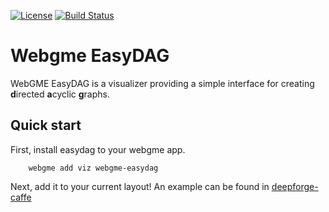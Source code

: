[![License](https://img.shields.io/badge/license-MIT%202.0-blue.svg)](./LICENSE)
[![Build Status](https://travis-ci.org/dfst/webgme-easydag.svg?branch=master)](https://travis-ci.org/dfst/webgme-easydag)
# Webgme EasyDAG
WebGME EasyDAG is a visualizer providing a simple interface for creating **d**irected **a**cyclic **g**raphs.

## Quick start
First, install easydag to your webgme app.
```
    webgme add viz webgme-easydag
```
Next, add it to your current layout! An example can be found in [deepforge-caffe](https://github.com/dfst/deepforge-caffe)
